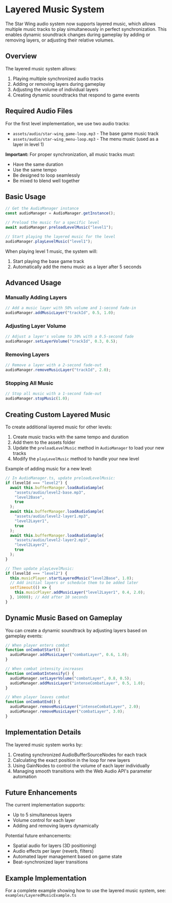 # Layered Music System

The Star Wing audio system now supports layered music, which allows multiple music tracks to play simultaneously in perfect synchronization. This enables dynamic soundtrack changes during gameplay by adding or removing layers, or adjusting their relative volumes.

## Overview

The layered music system allows:

1. Playing multiple synchronized audio tracks
2. Adding or removing layers during gameplay
3. Adjusting the volume of individual layers
4. Creating dynamic soundtracks that respond to game events

## Required Audio Files

For the first level implementation, we use two audio tracks:

- `assets/audio/star-wing_game-loop.mp3` - The base game music track
- `assets/audio/star-wing_menu-loop.mp3` - The menu music (used as a layer in level 1)

**Important:** For proper synchronization, all music tracks must:

- Have the same duration
- Use the same tempo
- Be designed to loop seamlessly
- Be mixed to blend well together

## Basic Usage

```typescript
// Get the AudioManager instance
const audioManager = AudioManager.getInstance();

// Preload the music for a specific level
await audioManager.preloadLevelMusic("level1");

// Start playing the layered music for the level
audioManager.playLevelMusic("level1");
```

When playing level 1 music, the system will:

1. Start playing the base game track
2. Automatically add the menu music as a layer after 5 seconds

## Advanced Usage

### Manually Adding Layers

```typescript
// Add a music layer with 50% volume and 1-second fade-in
audioManager.addMusicLayer("trackId", 0.5, 1.0);
```

### Adjusting Layer Volume

```typescript
// Adjust a layer's volume to 30% with a 0.5-second fade
audioManager.setLayerVolume("trackId", 0.3, 0.5);
```

### Removing Layers

```typescript
// Remove a layer with a 2-second fade-out
audioManager.removeMusicLayer("trackId", 2.0);
```

### Stopping All Music

```typescript
// Stop all music with a 1-second fade-out
audioManager.stopMusic(1.0);
```

## Creating Custom Layered Music

To create additional layered music for other levels:

1. Create music tracks with the same tempo and duration
2. Add them to the assets folder
3. Update the `preloadLevelMusic` method in `AudioManager` to load your new tracks
4. Modify the `playLevelMusic` method to handle your new level

Example of adding music for a new level:

```typescript
// In AudioManager.ts, update preloadLevelMusic:
if (levelId === "level2") {
  await this.bufferManager.loadAudioSample(
    "assets/audio/level2-base.mp3",
    "level2Base",
    true
  );
  await this.bufferManager.loadAudioSample(
    "assets/audio/level2-layer1.mp3",
    "level2Layer1",
    true
  );
  await this.bufferManager.loadAudioSample(
    "assets/audio/level2-layer2.mp3",
    "level2Layer2",
    true
  );
}

// Then update playLevelMusic:
if (levelId === "level2") {
  this.musicPlayer.startLayeredMusic("level2Base", 1.0);
  // Add initial layers or schedule them to be added later
  setTimeout(() => {
    this.musicPlayer.addMusicLayer("level2Layer1", 0.4, 2.0);
  }, 10000); // Add after 10 seconds
}
```

## Dynamic Music Based on Gameplay

You can create a dynamic soundtrack by adjusting layers based on gameplay events:

```typescript
// When player enters combat
function onCombatStart() {
  audioManager.addMusicLayer("combatLayer", 0.6, 1.0);
}

// When combat intensity increases
function onCombatIntensify() {
  audioManager.setLayerVolume("combatLayer", 0.8, 0.5);
  audioManager.addMusicLayer("intenseCombatLayer", 0.5, 1.0);
}

// When player leaves combat
function onCombatEnd() {
  audioManager.removeMusicLayer("intenseCombatLayer", 2.0);
  audioManager.removeMusicLayer("combatLayer", 3.0);
}
```

## Implementation Details

The layered music system works by:

1. Creating synchronized AudioBufferSourceNodes for each track
2. Calculating the exact position in the loop for new layers
3. Using GainNodes to control the volume of each layer individually
4. Managing smooth transitions with the Web Audio API's parameter automation

## Future Enhancements

The current implementation supports:

- Up to 5 simultaneous layers
- Volume control for each layer
- Adding and removing layers dynamically

Potential future enhancements:

- Spatial audio for layers (3D positioning)
- Audio effects per layer (reverb, filters)
- Automated layer management based on game state
- Beat-synchronized layer transitions

## Example Implementation

For a complete example showing how to use the layered music system, see:
`examples/LayeredMusicExample.ts`
